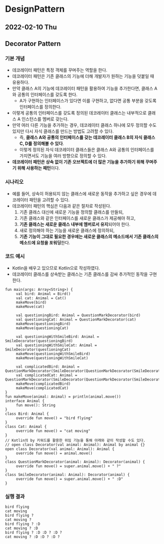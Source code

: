 # DesignPattern
## 2022-02-10 Thu

## Decorator Pattern
### 기본 개념
* 데코레이터 패턴은 특정 객체를 꾸며주는 역할을 한다.
* 데코레이터 패턴은 기존 클래스의 기능에 더해 개발자가 원하는 기능을 덧붙일 때 유용하다.
* 만약 클래스 A의 기능에 데코레이터 패턴을 활용하여 기능을 추가한다면, 클래스 A와 공통의 인터페이스를 갖도록 한다.
  * A가 구현하는 인터페이스가 있다면 이를 구현하고, 없다면 공통 부분을 갖도록 인터페이스를 정의한다.
* 이렇게 공통의 인터페이스를 갖도록 정의된 데코레이터 클래스는 내부적으로 클래스 A 인스턴스를 멤버로 갖는다. 
* 만약 여러 다른 기능을 추가하는 경우, 데코레이터 클래스 하나에 모두 정의할 수도 있지만 다시 자식 클래스를 만드는 방법도 고려할 수 있다.
  * 즉, **클래스 A와 공통의 인터페이스를 갖는 데코레이터 클래스 B의 자식 클래스 C, D를 정의해볼 수 있다**.
  * 이렇게 정의된 자식 데코레이터 클래스들은 클래스 A와 공통의 인터페이스를 가지면서도 기능을 여러 방향으로 정의할 수 있다. 
* **데코레이터 패턴은 상속 없이 기존 오브젝트에 더 많은 기능을 추가하기 위해 꾸며주기 위해 사용하는 패턴**이다.

### 시나리오
* 예를 들어, 상속이 허용되지 않는 클래스에 새로운 동작을 추가하고 싶은 경우에 데코레이터 패턴을 고려할 수 있다.
* 데코레이터 패턴의 핵심은 다음과 같은 절차로 작성된다.
  1. 기존 클래스 대신에 새로운 기능을 정의할 클래스를 만들되,
  2. 기존 클래스와 같은 인터페이스를 새로운 클래스가 제공해야 하고,
  3. **기존 클래스는 새로운 클래스 내부에 멤버로서 유지**되어야 한다.
  4. 새로 정의해야 하는 기능을 새로운 클래스에 정의하되,
  5. **기존 기능이 그대로 필요한 경우에는 새로운 클래스의 메소드에서 기존 클래스의 메소드에 요청을 포워딩**한다.

### 코드 예시
* Kotlin을 배우고 있으므로 Kotlin으로 작성하였다.
* 데코레이터 클래스를 상속받는 클래스는 기존 클래스를 감싸 추가적인 동작을 구현한다.
```
fun main(args: Array<String>) {
     val bird: Animal = Bird()
     val cat: Animal = Cat()
     makeMove(bird)
     makeMove(cat)

     val questioningBird: Animal = QuestionMarkDecorator(bird)
     val questioningCat: Animal = QuestionMarkDecorator(cat)
     makeMove(questioningBird)
     makeMove(questioningCat)

     val questioningWithSmileBird: Animal = SmileDecorator(questioningBird)
     val questioningWithSmileCat: Animal = SmileDecorator(questioningCat)
     makeMove(questioningWithSmileBird)
     makeMove(questioningWithSmileCat)

     val complicatedBird: Animal = QuestionMarkDecorator(SmileDecorator(QuestionMarkDecorator(SmileDecorator(questioningWithSmileBird))))
     val complicatedCat: Animal = QuestionMarkDecorator(SmileDecorator(QuestionMarkDecorator(SmileDecorator(questioningWithSmileCat))))
     makeMove(complicatedBird)
     makeMove(complicatedCat)
}
fun makeMove(animal: Animal) = println(animal.move())
interface Animal {
     fun move(): String
}
class Bird: Animal {
     override fun move() = "bird flying"
}
class Cat: Animal {
     override fun move() = "cat moving"
}
// Kotlin의 by 키워드를 활용한 위임 기능을 통해 아래와 같이 작성할 수도 있다.
// open class Decorator(val animal: Animal): Animal by animal {}
open class Decorator(val animal: Animal): Animal {
     override fun move() = animal.move()
}
class QuestionMarkDecorator(animal: Animal): Decorator(animal) {
     override fun move() = super.animal.move() + " ?"
}
class SmileDecorator(animal: Animal): Decorator(animal) {
     override fun move() = super.animal.move() + " :D"
}
```

### 실행 결과
```
bird flying
cat moving
bird flying ?
cat moving ?
bird flying ? :D
cat moving ? :D
bird flying ? :D :D ? :D ?
cat moving ? :D :D ? :D ?
```